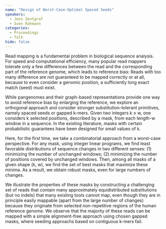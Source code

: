 ```yaml
---
name: "Design of Worst-Case-Optimal Spaced Seeds"
speakers:
  - Jens Zentgraf
  - Sven Rahmann
categories:
  - Proceedings
  - Talk
hide: false
---
```


Read mapping is a fundamental problem in biological
sequence analysis. For speed and computational efficiency,
many popular read mappers tolerate only a few differences
between the read and the corresponding part of the
reference genome, which leads to reference bias: Reads with
too many difference are not guaranteed to be mapped
correctly or at all, because to even consider a genomic
position, a sufficiently long exact match (seed) must exist.

While pangenomes and their graph-based representations
provide one way to avoid reference bias by enlarging the
reference, we explore an orthogonal approach and consider
stronger substitution-tolerant primitives, namely spaced
seeds or gapped k-mers. Given two integers k ≤ w, one
considers k selected positions, described by a mask, from
each length-w window in a sequence. In the existing
literature, masks with certain probabilistic guarantees
have been designed for small values of k.

Here, for the first time, we take a combinatorial approach
from a worst-case perspective. For any mask, using integer
linear programs, we find least favorable distributions of
sequence changes in two different senses: (1) minimizing
the number of unchanged windows; (2) minimizing the number
of positions covered by unchanged windows. Then, among all
masks of a given shape (k, w), we find the set of best
masks that maximize these minima. As a result, we obtain
robust masks, even
for large numbers of changes.

We illustrate the properties of these masks by constructing
a challenging set of reads that contain many approximately
equidistributed substitutions (but no indels) that many
existing tools cannot map, even though they are in
principle easily mappable (apart from the large number of
changes) because they originate from selected
non-repetitive regions of the human reference genome.
We observe that the majority of these reads can be mapped
with a simple alignment-free approach using chosen gapped
masks, where seeding approachs based on contiguous k-mers
fail.